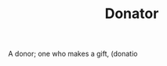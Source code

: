 ---
title: Donator
letter: D
permalink: "/definitions/bld-donator.html"
body: A donor; one who makes a gift, (donatio
published_at: '2018-07-07'
source: Black's Law Dictionary 2nd Ed (1910)
layout: post
---